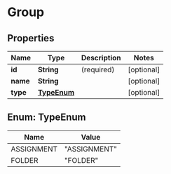 

# Group


## Properties

Name | Type | Description | Notes
------------ | ------------- | ------------- | -------------
**id** | **String** | (required)  |  [optional]
**name** | **String** |  |  [optional]
**type** | [**TypeEnum**](#TypeEnum) |  |  [optional]



## Enum: TypeEnum

Name | Value
---- | -----
ASSIGNMENT | &quot;ASSIGNMENT&quot;
FOLDER | &quot;FOLDER&quot;



